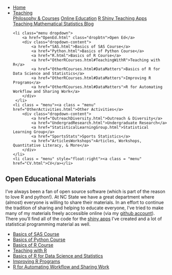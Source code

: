 
<head>
  <link rel="stylesheet" href="../css/styles.css">
</head>

<ul class = "menu">
    <li class = "menu"><a class = "menu" href="../index.html">Home</a></li>
    <li class="menu dropdown">
        <a href="Teaching.html" class="dropbtn">Teaching</a>
        <div class="dropdown-content">
            <a href="PhilosophyCourses.html">Philosophy & Courses</a>
            <a href="Online.html">Online Education</a>
            <a href="ShinyApps.html">R Shiny Teaching Apps</a>
            <a href="MathStat.html">Teaching Mathematical Statistics Blog</a>
        </div>
     </li>
    
    <li class="menu dropdown">
        <a href="OpenEd.html" class="dropbtn">Open Ed</a>
        <div class="dropdown-content">
            <a href="SAS.html">Basics of SAS Course</a>
            <a href="Python.html">Basics of Python Course</a>
            <a href="R.html">Basics of R Course</a>
            <a href="OtherRCourses.html#TeachingWithR">Teaching with R</a>
            <a href="OtherRCourses.html#DataMatters">Basics of R for Data Science and Statistics</a>
            <a href="OtherRCourses.html#DataMatters">Improving R Programs</a>
            <a href="OtherRCourses.html#DataMatters">R for Automating Workflow and Sharing Work</a>
        </div>
     </li>
    <li class = "menu"><a class = "menu" href="OtherActivities.html">Other Activities</a>
        <div class="dropdown-content">
            <a href="OutreachDiversity.html">Outreach & Diversity</a>
            <a href="UndergradResearch.html">Undergraduate Research</a>
            <a href="StatisticalLearningGroup.html">Statistical Learning Group</a>
            <a href="SportsStats">Sports Statistics</a>
            <a href="ArticlesWorkshops">Articles, Workshops, Quantitative Literacy, & More</a>
        </div>
    </li>
    <li class = "menu" style="float:right"><a class = "menu" href="CV.html">CV</a></li>
</ul>

<br style = "display: block; content: ''; margin-top: 10; ">


## Open Educational Materials

I’ve always been a fan of open source software (which is part of the
reason to love R and python!). At NC State we have a great department
where (almost) everyone is willing to share their materials. In an
effort to continue the tradition of sharing and helping to educate
everyone, I’ve tried to make many of my materials freely accessible
online (via my
<a href = "https://github.com/jbpost2?tab=repositories" target = "_blank">github
account</a>). There you’ll find all of the code for the [shiny
apps](ShinyApps.html) I’ve created and a lot of statistical programming
material as well.

-   <a href="SAS.html">Basics of SAS Course</a>
-   <a href="Python.html">Basics of Python Course</a>
-   <a href="R.html">Basics of R Course</a>
-   <a href="OtherRCourses.html#TeachingWithR">Teaching with R</a>
-   <a href="OtherRCourses.html#DataMatters">Basics of R for Data
    Science and Statistics</a>
-   <a href="OtherRCourses.html#DataMatters">Improving R Programs</a>
-   <a href="OtherRCourses.html#DataMatters">R for Automating Workflow
    and Sharing Work</a>
